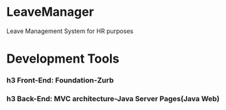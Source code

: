 # LeaveManager
Leave Management System for HR purposes

# Development Tools
### h3 Front-End: Foundation-Zurb
### h3 Back-End: MVC architecture-Java Server Pages(Java Web)
